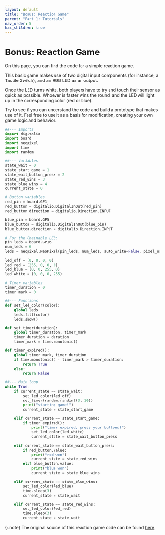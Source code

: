 ```yaml
---
layout: default
title: "Bonus: Reaction Game"
parent: "Part 1: Tutorials"
nav_order: 5
has_children: true
---
```



# Bonus: Reaction Game

On this page, you can find the code for a simple reaction game. 

This basic game makes use of two digital input components (for instance, a Tactile Switch), and an RGB LED as an output.

Once the LED turns white, both players have to try and touch their sensor as quick as possible. Whoever is faster wins the round, and the LED will  light up in the corresponding color (red or blue).

Try to see if you can understand the code and build a prototype that makes use of it. Feel free to use it as a basis for modification, creating your own game logic and behavior.


```python
##--- Imports
import digitalio
import board
import neopixel
import time
import random

##--- Variables
state_wait = 0
state_start_game = 1
state_wait_button_press = 2
state_red_wins = 3
state_blue_wins = 4
current_state = 0

# Button variables
red_pin = board.GP1
red_button = digitalio.DigitalInOut(red_pin)
red_button.direction = digitalio.Direction.INPUT

blue_pin = board.GP5
blue_button = digitalio.DigitalInOut(blue_pin)
blue_button.direction = digitalio.Direction.INPUT

# For the Chainable LED:
pin_leds = board.GP16
num_leds = 6
leds = neopixel.NeoPixel(pin_leds, num_leds, auto_write=False, pixel_order=neopixel.GRB)

led_off = (0, 0, 0, 0)
led_red = (255, 0, 0, 0)
led_blue = (0, 0, 255, 0)
led_white = (0, 0, 0, 255)

# Timer variables
timer_duration = 0
timer_mark = 0

##--- Functions
def set_led_color(color):
    global leds
    leds.fill(color)
    leds.show()

def set_timer(duration):
    global timer_duration, timer_mark
    timer_duration = duration
    timer_mark = time.monotonic()

def timer_expired():
    global timer_mark, timer_duration
    if time.monotonic() - timer_mark > timer_duration:
        return True
    else:
        return False

##--- Main loop
while True:
    if current_state == state_wait:
        set_led_color(led_off)
        set_timer(random.randint(3, 10))
        print("starting game!")
        current_state = state_start_game

    elif current_state == state_start_game:
        if timer_expired():
            print("timer expired, press your buttons!")
            set_led_color(led_white)
            current_state = state_wait_button_press

    elif current_state == state_wait_button_press:
        if red_button.value:
            print("red won")
            current_state = state_red_wins
        elif blue_button.value:
            print("blue won")
            current_state = state_blue_wins

    elif current_state == state_blue_wins:
        set_led_color(led_blue)
        time.sleep(3)
        current_state = state_wait

    elif current_state == state_red_wins:
        set_led_color(led_red)
        time.sleep(3)
        current_state = state_wait
```

{:.note}
The original source of this reaction game code can be found [here](https://id-studiolab.github.io/Digital-Interfaces/assignments/02-reaction-game/).

